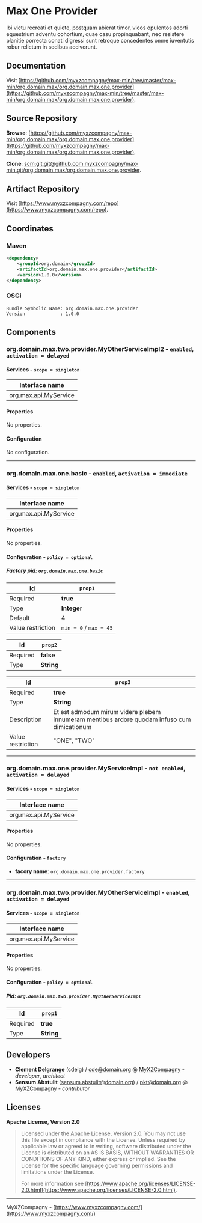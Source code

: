 # Max One Provider

Ibi victu recreati et quiete, postquam abierat timor, vicos opulentos adorti equestrium  adventu cohortium, quae casu propinquabant, nec resistere planitie porrecta  conati digressi sunt retroque concedentes omne iuventutis robur relictum in sedibus acciverunt.

## Documentation

Visit [https://github.com/myxzcompagny/max-min/tree/master/max-min/org.domain.max/org.domain.max.one.provider](https://github.com/myxzcompagny/max-min/tree/master/max-min/org.domain.max/org.domain.max.one.provider).

## Source Repository

**Browse**: [https://github.com/myxzcompagny/max-min/org.domain.max/org.domain.max.one.provider](https://github.com/myxzcompagny/max-min/org.domain.max/org.domain.max.one.provider).

**Clone**: [scm:git:git@github.com:myxzcompagny/max-min.git/org.domain.max/org.domain.max.one.provider](scm:git:git@github.com:myxzcompagny/max-min.git/org.domain.max/org.domain.max.one.provider).

## Artifact Repository

Visit [https://www.myxzcompagny.com/repo](https://www.myxzcompagny.com/repo).

## Coordinates

### Maven

```xml
<dependency>
    <groupId>org.domain</groupId>
    <artifactId>org.domain.max.one.provider</artifactId>
    <version>1.0.0</version>
</dependency>
```

### OSGi

```
Bundle Symbolic Name: org.domain.max.one.provider
Version             : 1.0.0
```





## Components

### org.domain.max.two.provider.MyOtherServiceImpl2 - `enabled`, `activation = delayed`

#### Services - `scope = singleton`

|Interface name |
|--- |
| org.max.api.MyService |

#### Properties

No properties.

#### Configuration

No configuration.

---

### org.domain.max.one.basic - `enabled`, `activation = immediate`

#### Services - `scope = singleton`

|Interface name |
|--- |
| org.max.api.MyService |

#### Properties

No properties.

#### Configuration - `policy = optional`

##### Factory pid: `org.domain.max.one.basic`

|Id |`prop1` |
|--- |--- |
| Required | **true** |
| Type | **Integer** |
| Default | 4 |
| Value restriction | `min = 0` / `max = 45` |

|Id |`prop2` |
|--- |--- |
| Required | **false** |
| Type | **String** |

|Id |`prop3` |
|--- |--- |
| Required | **true** |
| Type | **String** |
| Description | Et est admodum mirum videre plebem innumeram mentibus ardore quodam infuso cum dimicationum |
| Value restriction | "ONE", "TWO" |



---

### org.domain.max.one.provider.MyServiceImpl - `not enabled`, `activation = delayed`

#### Services - `scope = singleton`

|Interface name |
|--- |
| org.max.api.MyService |

#### Properties

No properties.

#### Configuration - `factory`

* **facory name**: `org.domain.max.one.provider.factory`

---

### org.domain.max.two.provider.MyOtherServiceImpl - `enabled`, `activation = delayed`

#### Services - `scope = singleton`

|Interface name |
|--- |
| org.max.api.MyService |

#### Properties

No properties.

#### Configuration - `policy = optional`

##### Pid: `org.domain.max.two.provider.MyOtherServiceImpl`

|Id |`prop1` |
|--- |--- |
| Required | **true** |
| Type | **String** |



## Developers


* **Clement Delgrange** (cdelg) / [cde@domain.org](mailto:cde@domain.org) @ [MyXZCompagny](https://www.myxzcompagny.com/) - *developer*, *architect*
* **Sensum Abstulit** (sensum.abstulit@domain.org) / [pkt@domain.org](mailto:pkt@domain.org) @ [MyXZCompagny](https://www.myxzcompagny.com/) - *contributor*

## Licenses


**Apache License, Version 2.0**
  > Licensed under the Apache License, Version 2.0.  			You may not use this file except in compliance with the License. 			 Unless required by applicable law or agreed to in writing, 			  software distributed under the License is distributed on an AS IS BASIS, 			   WITHOUT WARRANTIES OR CONDITIONS OF ANY KIND, either express or implied. 			    See the License for the specific language governing permissions and limitations under the License.
  >
  > For more information see [https://www.apache.org/licenses/LICENSE-2.0.html](https://www.apache.org/licenses/LICENSE-2.0.html).





---
MyXZCompagny - [https://www.myxzcompagny.com/](https://www.myxzcompagny.com/)

